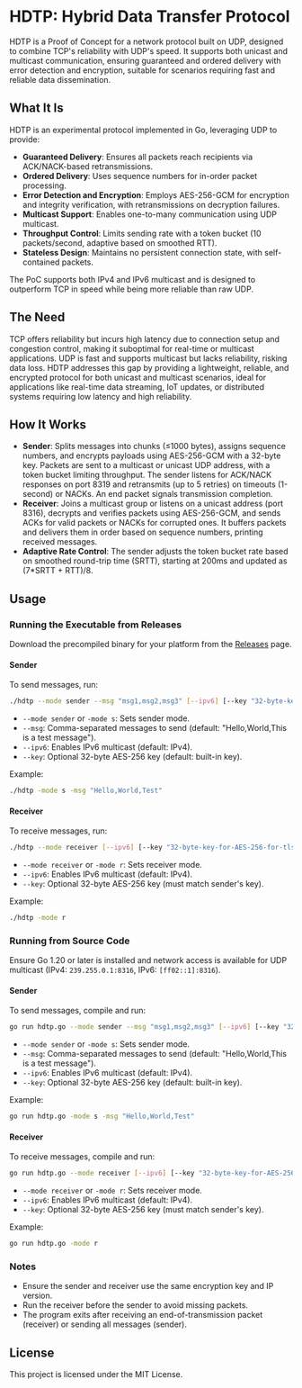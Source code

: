 # HDTP: Hybrid Data Transfer Protocol

HDTP is a Proof of Concept for a network protocol built on UDP, designed to combine TCP's reliability with UDP's speed. It supports both unicast and multicast communication, ensuring guaranteed and ordered delivery with error detection and encryption, suitable for scenarios requiring fast and reliable data dissemination.

## What It Is

HDTP is an experimental protocol implemented in Go, leveraging UDP to provide:

- **Guaranteed Delivery**: Ensures all packets reach recipients via ACK/NACK-based retransmissions.
- **Ordered Delivery**: Uses sequence numbers for in-order packet processing.
- **Error Detection and Encryption**: Employs AES-256-GCM for encryption and integrity verification, with retransmissions on decryption failures.
- **Multicast Support**: Enables one-to-many communication using UDP multicast.
- **Throughput Control**: Limits sending rate with a token bucket (10 packets/second, adaptive based on smoothed RTT).
- **Stateless Design**: Maintains no persistent connection state, with self-contained packets.

The PoC supports both IPv4 and IPv6 multicast and is designed to outperform TCP in speed while being more reliable than raw UDP.

## The Need

TCP offers reliability but incurs high latency due to connection setup and congestion control, making it suboptimal for real-time or multicast applications. UDP is fast and supports multicast but lacks reliability, risking data loss. HDTP addresses this gap by providing a lightweight, reliable, and encrypted protocol for both unicast and multicast scenarios, ideal for applications like real-time data streaming, IoT updates, or distributed systems requiring low latency and high reliability.

## How It Works

- **Sender**: Splits messages into chunks (≤1000 bytes), assigns sequence numbers, and encrypts payloads using AES-256-GCM with a 32-byte key. Packets are sent to a multicast or unicast UDP address, with a token bucket limiting throughput. The sender listens for ACK/NACK responses on port 8319 and retransmits (up to 5 retries) on timeouts (1-second) or NACKs. An end packet signals transmission completion.
- **Receiver**: Joins a multicast group or listens on a unicast address (port 8316), decrypts and verifies packets using AES-256-GCM, and sends ACKs for valid packets or NACKs for corrupted ones. It buffers packets and delivers them in order based on sequence numbers, printing received messages.
- **Adaptive Rate Control**: The sender adjusts the token bucket rate based on smoothed round-trip time (SRTT), starting at 200ms and updated as (7*SRTT + RTT)/8.

## Usage

### Running the Executable from Releases

Download the precompiled binary for your platform from the [Releases](https://github.com/dhr412/hdtp/releases) page.

#### Sender

To send messages, run:

```bash
./hdtp --mode sender --msg "msg1,msg2,msg3" [--ipv6] [--key "32-byte-key-for-AES-256-for-tls!"]
```

- `--mode sender` or `-mode s`: Sets sender mode.
- `--msg`: Comma-separated messages to send (default: "Hello,World,This is a test message").
- `--ipv6`: Enables IPv6 multicast (default: IPv4).
- `--key`: Optional 32-byte AES-256 key (default: built-in key).

Example:

```bash
./hdtp -mode s -msg "Hello,World,Test"
```

#### Receiver

To receive messages, run:

```bash
./hdtp --mode receiver [--ipv6] [--key "32-byte-key-for-AES-256-for-tls!"]
```

- `--mode receiver` or `-mode r`: Sets receiver mode.
- `--ipv6`: Enables IPv6 multicast (default: IPv4).
- `--key`: Optional 32-byte AES-256 key (must match sender's key).

Example:

```bash
./hdtp -mode r
```

### Running from Source Code

Ensure Go 1.20 or later is installed and network access is available for UDP multicast (IPv4: `239.255.0.1:8316`, IPv6: `[ff02::1]:8316`).

#### Sender

To send messages, compile and run:

```bash
go run hdtp.go --mode sender --msg "msg1,msg2,msg3" [--ipv6] [--key "32-byte-key-for-AES-256-for-tls!"]
```

- `--mode sender` or `-mode s`: Sets sender mode.
- `--msg`: Comma-separated messages to send (default: "Hello,World,This is a test message").
- `--ipv6`: Enables IPv6 multicast (default: IPv4).
- `--key`: Optional 32-byte AES-256 key (default: built-in key).

Example:

```bash
go run hdtp.go -mode s -msg "Hello,World,Test"
```

#### Receiver

To receive messages, compile and run:

```bash
go run hdtp.go --mode receiver [--ipv6] [--key "32-byte-key-for-AES-256-for-tls!"]
```

- `--mode receiver` or `-mode r`: Sets receiver mode.
- `--ipv6`: Enables IPv6 multicast (default: IPv4).
- `--key`: Optional 32-byte AES-256 key (must match sender's key).

Example:

```bash
go run hdtp.go -mode r
```

### Notes

- Ensure the sender and receiver use the same encryption key and IP version.
- Run the receiver before the sender to avoid missing packets.
- The program exits after receiving an end-of-transmission packet (receiver) or sending all messages (sender).

## License

This project is licensed under the MIT License.
